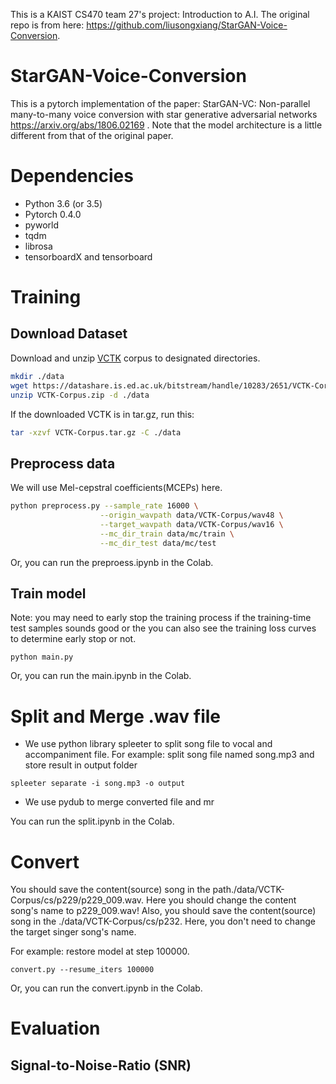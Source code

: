 This is a KAIST CS470 team 27's project: Introduction to A.I. The original repo is from here: https://github.com/liusongxiang/StarGAN-Voice-Conversion.


# StarGAN-Voice-Conversion
This is a pytorch implementation of the paper: StarGAN-VC: Non-parallel many-to-many voice conversion with star generative adversarial networks  https://arxiv.org/abs/1806.02169 .
Note that the model architecture is a little different from that of the original paper.

# Dependencies
* Python 3.6 (or 3.5)
* Pytorch 0.4.0
* pyworld
* tqdm
* librosa
* tensorboardX and tensorboard

# Training
## Download Dataset

Download and unzip [VCTK](https://homepages.inf.ed.ac.uk/jyamagis/page3/page58/page58.html) corpus to designated directories.

```bash
mkdir ./data
wget https://datashare.is.ed.ac.uk/bitstream/handle/10283/2651/VCTK-Corpus.zip?sequence=2&isAllowed=y
unzip VCTK-Corpus.zip -d ./data
```
If the downloaded VCTK is in tar.gz, run this:

```bash
tar -xzvf VCTK-Corpus.tar.gz -C ./data
```

## Preprocess data

We will use Mel-cepstral coefficients(MCEPs) here.

```bash
python preprocess.py --sample_rate 16000 \
                    --origin_wavpath data/VCTK-Corpus/wav48 \
                    --target_wavpath data/VCTK-Corpus/wav16 \
                    --mc_dir_train data/mc/train \
                    --mc_dir_test data/mc/test
```


Or, you can run the preproess.ipynb in the Colab.


## Train model

Note: you may need to early stop the training process if the training-time test samples sounds good or the you can also see the training loss curves to determine early stop or not.

```
python main.py
```


Or, you can run the main.ipynb in the Colab.


# Split and Merge .wav file

- We use python library spleeter to split song file to vocal and accompaniment file.
For example: split song file named song.mp3 and store result in output folder
```
spleeter separate -i song.mp3 -o output
```
- We use pydub to merge converted file and mr


You can run the split.ipynb in the Colab.


# Convert

You should save the content(source) song in the path./data/VCTK-Corpus/cs/p229/p229_009.wav. Here you should change the content song's name to p229_009.wav! Also, you should save the content(source) song in the ./data/VCTK-Corpus/cs/p232. Here, you don't need to change the target singer song's name.


For example: restore model at step 100000.

```
convert.py --resume_iters 100000
```


Or, you can run the convert.ipynb in the Colab.




# Evaluation

## Signal-to-Noise-Ratio (SNR)

